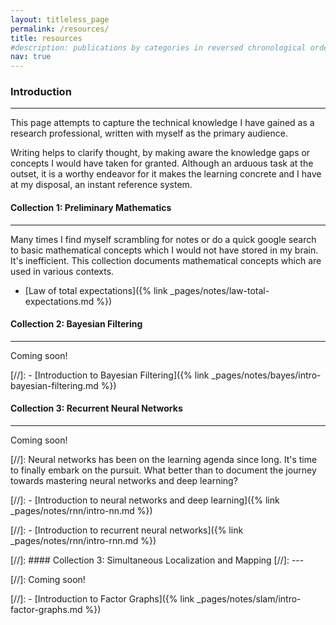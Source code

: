 ```yaml
---
layout: titleless_page
permalink: /resources/
title: resources
#description: publications by categories in reversed chronological order. generated by jekyll-scholar.
nav: true
---
```


### Introduction
---

This page attempts to capture the technical knowledge I have gained as a research professional, written with myself as the primary audience.

Writing helps to clarify thought, by making aware the knowledge gaps or concepts I would have taken for granted. Although an arduous task at the outset, it is a worthy endeavor for it makes the learning concrete and I have at my disposal, an instant reference system.


#### Collection 1: Preliminary Mathematics
---

Many times I find myself scrambling for notes or do a quick google search to basic mathematical concepts which I would not have stored in my brain. It's inefficient. This collection documents mathematical concepts which are used in various contexts.
- [Law of total expectations]({% link _pages/notes/law-total-expectations.md %})


#### Collection 2: Bayesian Filtering
---
Coming soon!

[//]: - [Introduction to Bayesian Filtering]({% link _pages/notes/bayes/intro-bayesian-filtering.md %})


#### Collection 3: Recurrent Neural Networks
---

Coming soon!

[//]: Neural networks has been on the learning agenda since long. It's time to finally embark on the pursuit. What better than to document the journey towards mastering neural networks and deep learning?

[//]: - [Introduction to neural networks and deep learning]({% link _pages/notes/rnn/intro-nn.md %})

[//]: - [Introduction to recurrent neural networks]({% link _pages/notes/rnn/intro-rnn.md %})


[//]: #### Collection 3: Simultaneous Localization and Mapping
[//]: ---

[//]: Coming soon!

[//]: - [Introduction to Factor Graphs]({% link _pages/notes/slam/intro-factor-graphs.md %})

